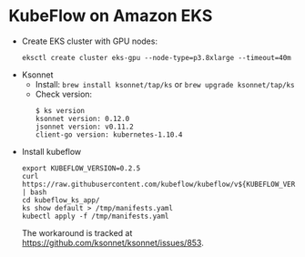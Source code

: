 # KubeFlow on Amazon EKS

- Create EKS cluster with GPU nodes:
  ```
  eksctl create cluster eks-gpu --node-type=p3.8xlarge --timeout=40m
  ```
- Ksonnet
  - Install: `brew install ksonnet/tap/ks` or `brew upgrade ksonnet/tap/ks`
  - Check version:
    ```
    $ ks version
    ksonnet version: 0.12.0
    jsonnet version: v0.11.2
    client-go version: kubernetes-1.10.4
    ```
- Install kubeflow
  ```
  export KUBEFLOW_VERSION=0.2.5
  curl https://raw.githubusercontent.com/kubeflow/kubeflow/v${KUBEFLOW_VERSION}/scripts/deploy.sh | bash
  cd kubeflow_ks_app/
  ks show default > /tmp/manifests.yaml
  kubectl apply -f /tmp/manifests.yaml
  ```
  The workaround is tracked at https://github.com/ksonnet/ksonnet/issues/853.

